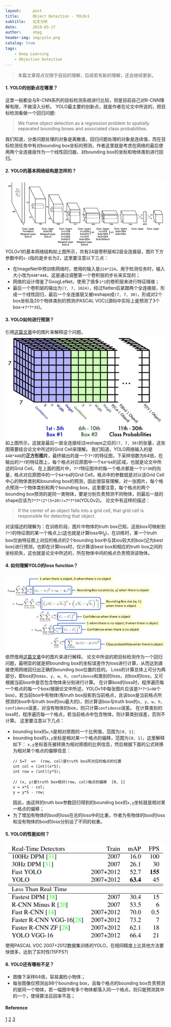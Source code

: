 ```yaml
---
layout:     post
title:      Object Detection - YOLOv1
subtitle:   论文分析
date:       2019-03-17
author:     vhpg
header-img: img/yolo.png
catalog: true
tags:
    - Deep Learning
    - Objection Detection
---
```

> 本篇文章观点仅限于目前的理解，后续若有新的理解，还会继续更新。

#### 1. YOLO的创新点在哪里？
  这里一般都会与R-CNN系列的目标检测系统进行比较，但是目前自己对R-CNN理解有限，不做深入分析。
  YOLO最主要的创新点，就是作者在论文中所说的，把目标检测看做一个回归问题:
  > We frame object detection as a regression problem to spatially separated bounding boxes and associated class probabilities.

  我们知道，分类问题处理的对象是离散值，回归问题处理的对象是连续值，而在目标检测任务中有对bounding box坐标的预测，作者这里就是考虑在网络的最后使用两个全连接层作为一个线性回归器，对bounding box的坐标和物体类别进行回归。

#### 2. YOLO的基本网络结构是怎样的？
![yolov1_net](/img/yolov1_net.png)
YOLOv1的基本网络结构如上图所示，共有24层卷积层和2层全连接层，图片下方参数中的`s-2`指的是步长为2，这里要注意以下三点：
  * 在ImageNet中预训练网络时，使用的输入是`224*224`，用于检测任务时，输入大小改为`448*448`，这是通过调整第一个卷积层的步长来实现的；
  * 网络的设计借鉴了GoogLeNet，使用了很多`1*1`的卷积层来进行特征降维；
  * 最后一个卷积层的输出为`(7, 7, 1024)`，经过flatten后紧跟两个全连接层，形成一个线性回归，最后一个全连接层又被reshape成`(7, 7, 30)`，形成对2个box坐标及20个物体类别的预测(PASCAL VOC)(源码中实际上是预测了3个box->`7*7*35`)。

#### 3. YOLO如何进行预测？
  引用[这篇文章](https://towardsdatascience.com/yolov1-you-only-look-once-object-detection-e1f3ffec8a89)中的图片来解释这个问题。
![yolov1_output](/img/yolov1_output.png)
  如上图所示，这就是最后一层全连接经过reshape之后的`(7, 7, 30)`的张量，这张图需要结合论文中所述的Grid Cell来理解。
  我们知道，YOLO网络输入的是`448*448`的**正方形图片**，最终输出的是一个`7*7`的特征图，下采样倍数为64倍，在输出的`7*7`的特征图上，每个格点对应原图中一个`64*64`的区域，也就是论文中所述的Grid Cell。
  在上面的图片中，`7*7`特征图中的每一个格点都是一个`1*30`的向量，格点对应原图中的一个`64*64`的Grid Cell，格点中的参数就是对以该Grid Cell中心的物体类别和bounding box的预测，因此很容易理解，对一张图片，每个格点预测一个物体类别和两个bounding box，这里要注意，每个格点的两个bounding box预测的是同一类物体，要是分别负责预测不同物体，则最后一层的shape应该为`7*7*(2*(5+20))=7*7*50`(YOLOv2)。
  论文中有这样的描述：
  >If the center of an object falls into a grid cell, that grid cell is responsible for detecting that object.

  对该描述的理解为：在训练阶段，图片中物体的truth box已知，这些box可映射到`7*7`的特征图的某一个格点上(这也就是计算loss中$I_{ij}$)，在训练时，某一个truth box仅由特征图上对应的格点的2个bounding box中与其iou较大的box(记为best box)进行预测，也即在计算loss时，仅计算该best box和相应的truth box之间的坐标损失，这也就是论文中所述的，所在物体中间的格点负责预测该物体。

#### 4. 如何理解YOLO的loss function？
![yolov1_loss](/img/yolov1_loss.png)
  依然借用[这篇文章](https://towardsdatascience.com/yolov1-you-only-look-once-object-detection-e1f3ffec8a89)中的图片来进行解释。
  论文中所说的把目标检测作为一个回归问题，最明显的就是把bounding box的坐标误差作为loss进行计算，从而达到直接使用网络回归出正确的bounding box位置的目的。
  Loss的计算总体上可分为两部分，即box的loss`x, y, w, h, confidence`和类别的loss，对box的loss，又可根据当前box中是否包含物体来分别进行计算。
  在计算box的loss时，程序遍历每一个格点的每一个box(根据论文中所述，YOLOv1中每张图片应该是`7*7*2=98`个box)，若当前box中有物体(有truth box投影到当前格点，且该box是当前格点所预测的box中与truth box的iou最大的)，则计算该box与truth box的`x, y, w, h, confidence`误差，对没有物体的box，则只计算`confidence`误差。
  在计算类别的loss时，程序遍历每一个格点，若当前格点中包含物体，则计算类别误差，否则不计算。
  这里要注意以下几点：
  * bounding box的`w,h`是相对原图的一个比例值，范围为`[0, 1]`;
  * bounding box的`x,y`坐标是相对某一个格点的偏移，范围为`[0, 1]`，这里解释如下：
    `x,y`坐标首先被转换为相对原图的比例信息，然后根据下面的公式转换为相对某个格点的偏移信息：
    ```
    // S=7  =>  (row, col)是truth box所对应的格点的位置
    int col = (int)(x*S);
    int row = (int)(y*S);

    // (x, y)是truth box相对(row, col)格点的偏移  [0, 1]
    x = x*S - col;
    y = y*S - row;
    ```
    因此，由这样的truth box参数回归得到的bounding box的`x,y`坐标就是相对某一格点的偏移；
  * 为了增加有物体的box的loss在总的loss中的比重，作者为有物体的box的loss和没有物体的box的loss分别设了不同的权重。

#### 5. YOLO的性能如何？
![yolov1_acc](/img/yolov1_acc.png)
使用PASCAL VOC 2007+2012数据集训练的YOLO，在相同精度上比其他方法要快很多，达到了实时性(15FPS?)

#### 6. YOLO还有哪些不足？
  * 图像下采样64倍，容易漏检小物体；
  * 每张图像仅预测出98个bounding box，且每个格点的bounding box负责预测的是同一个物体，若一幅图中有多个物体都落入同一个格点，则只能预测其中的一个，使得算法召回率不高；

#### Reference
[1](https://arxiv.org/pdf/1506.02640.pdf)
[2](https://towardsdatascience.com/yolov1-you-only-look-once-object-detection-e1f3ffec8a89)
[3](https://medium.com/@jonathan_hui/real-time-object-detection-with-yolo-yolov2-28b1b93e2088)
